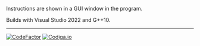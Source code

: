 Instructions are shown in a GUI window in the program.

Builds with Visual Studio 2022 and G++10.

---

[![CodeFactor](https://www.codefactor.io/repository/github/freddycansic/opengl/badge)](https://www.codefactor.io/repository/github/freddycansic/opengl)
[![Codiga.io](https://api.codiga.io/project/32615/score/svg)](https://api.codiga.io/project/32615/score/svg)
